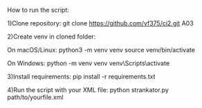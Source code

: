How to run the script:

1)Clone repository: git clone <https://github.com/vf375/ci2.git> A03

2)Create venv in cloned folder:

On macOS/Linux:
python3 -m venv venv
source venv/bin/activate

On Windows:
python -m venv venv
venv\Scripts\activate

3)Install requirements:
pip install -r requirements.txt

4)Run the script with your XML file:
python strankator.py path/to/yourfile.xml



